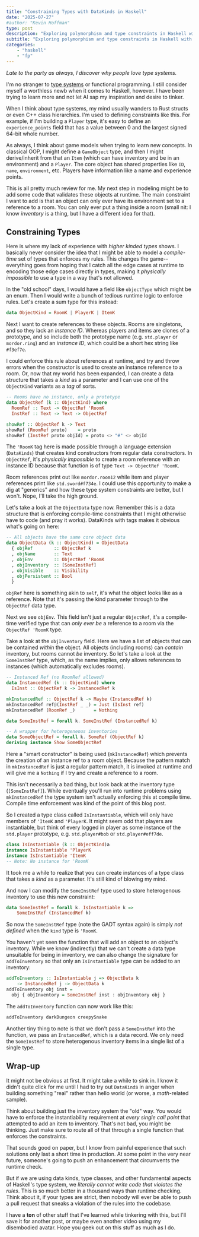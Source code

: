 ```yaml
---
title: "Constraining Types with DataKinds in Haskell"
date: "2025-07-27"
#author: "Kevin Hoffman"
type: post
description: "Exploring polymorphism and type constraints in Haskell with DataKinds"
subtitle: "Exploring polymorphism and type constraints in Haskell with DataKinds"
categories: 
    - "haskell"
    - "fp"
---
```

_Late to the party as always, I discover why people love type systems._

<!--more-->

I'm no stranger to [type systems](https://en.wikipedia.org/wiki/Type_system) or functional programming. I still consider myself a worthless newb when it comes to Haskell, however. I have been trying to learn more and not let AI sap my inspiration and desire to tinker.

When I think about type systems, my mind usually wanders to Rust structs or even C++ class hierarchies. I'm used to defining constraints like this. For example, if I'm building a `Player` type, it's easy to define an `experience_points` field that has a value between 0 and the largest signed 64-bit whole number.

As always, I think about game models when trying to learn new concepts. In classical OOP, I might define a `GameObject` type, and then I might derive/inherit from that an `Item` (which can have inventory and be in an environment) and a `Player`. The core object has shared properties like `ID`, `name`, `environment`, etc. Players have information like a name and experience points.

This is all pretty much review for me. My next step in modeling might be to add some code that validates these objects at runtime. The main constraint I want to add is that an object can only ever have its environment set to a reference to a room. You can only ever put a thing inside a room (small nit: I know _inventory_ is a thing, but I have a different idea for that).

## Constraining Types
Here is where my lack of experience with _higher kinded types_ shows. I basically never consider the idea that I might be able to model a _compile-time_ set of types that enforces my rules. This changes the game--everything goes from hoping that I catch all the edge cases at runtime to encoding those edge cases directly in types, making it _physically impossible_ to use a type in a way that's not allowed.

In the "old school" days, I would have a field like `objectType` which might be an enum. Then I would write a bunch of tedious runtime logic to enforce rules. Let's create a sum type for this instead:

```haskell
data ObjectKind = RoomK | PlayerK | ItemK
```
Next I want to create references to these objects. Rooms are singletons, and so they lack an _instance ID_. Whereas players and items are clones of a prototype, and so include both the prototype name (e.g. `std.player` or `mordor.ring`) and an _instance ID_, which could be a short hex string like `#f3ef7e`.

I could enforce this rule about references at runtime, and try and throw errors when the constructor is used to create an instance reference to a room. Or, now that my world has been expanded, I can create a data structure that takes a _kind_ as a parameter and I can use one of the `ObjectKind` variants as a _tag_ of sorts.

```haskell
-- Rooms have no instance, only a prototype
data ObjectRef (k :: ObjectKind) where
  RoomRef :: Text -> ObjectRef 'RoomK
  InstRef :: Text -> Text -> ObjectRef

showRef :: ObjectRef k -> Text
showRef (RoomRef proto)    = proto
showRef (InstRef proto objId) = proto <> "#" <> objId
```
The `'RoomK` tag here is made possible through a language extension (`DataKinds`) that creates kind constructors from regular data constructors. In `ObjectRef`, it's _physically impossible_ to create a room reference with an instance ID because that function is of type `Text -> ObjectRef 'RoomK`.

Room references print out like `mordor.room12` while item and player references print like `std.sword#f734e`. I could use this opportunity to make a dig at "generics" and how these type system constraints are better, but I won't. Nope, I'll take the high ground.

Let's take a look at the `ObjectData` type now. Remember this is a data structure that is enforcing compile-time constraints that I might otherwise have to code (and pray it works). DataKinds with tags makes it obvious what's going on here:

```haskell
-- All objects have the same core object data
data ObjectData (k :: ObjectKind) = ObjectData
  { objRef        :: ObjectRef k
  , objName       :: Text
  , objEnv        :: ObjectRef 'RoomK
  , objInventory  :: [SomeInstRef]
  , objVisible    :: Visibility
  , objPersistent :: Bool
  }
```
`objRef` here is something akin to `self`, it's what the object looks like as a reference. Note that it's passing the kind parameter through to the `ObjectRef` data type.

Next we see `objEnv`. This field isn't just a regular `ObjectRef`, it's a compile-time verified type that can _only ever be_ a reference to a room via the `ObjectRef 'RoomK` type.

Take a look at the `objInventory` field. Here we have a list of objects that can be contained _within_ the object. All objects (including rooms) can _contain_ inventory, but rooms cannot _be_ inventory. So let's take a look at the `SomeInstRef` type, which, as the name implies, only allows references to instances (which automatically excludes rooms).

```haskell
-- Instanced Ref (no RoomRef allowed)
data InstancedRef (k :: ObjectKind) where
  IsInst :: ObjectRef k -> InstancedRef k

mkInstancedRef :: ObjectRef k -> Maybe (InstancedRef k)
mkInstancedRef ref@(InstRef _ _) = Just (IsInst ref)
mkInstancedRef (RoomRef _)       = Nothing

data SomeInstRef = forall k. SomeInstRef (InstancedRef k)

-- A wrapper for heterogeneous inventories
data SomeObjectRef = forall k. SomeRef (ObjectRef k)
deriving instance Show SomeObjectRef
```
Here a "smart constructor" is being used (`mkInstancedRef`) which prevents the creation of an instance ref to a room object. Because the pattern match in `mkInstancedRef` is just a regular pattern match, it is invoked at runtime and will give me a `Nothing` if I try and create a reference to a room.

This isn't necessarily a bad thing, but look back at the inventory type (`[SomeInstRef]`). While eventually you'll run into runtime problems using `mkInstancedRef` the type system isn't actually enforcing this at compile time. Compile time enforcement was kind of the point of this blog post.

So I created a type class called `IsInstantiable`, which will only have members of `'ItemK` and `'PlayerK`. It might seem odd that players are instantiable, but think of every logged in player as some instance of the `std.player` prototype, e.g. `std.player#bob` or `std.player#eff7de`.

```haskell
class IsInstantiable (k :: ObjectKind)a
instance IsInstantiable 'PlayerK
instance IsInstantiable 'ItemK
-- Note: No instance for 'RoomK


```
It took me a while to realize that you can create instances of a type class that takes a _kind_ as a parameter. It's still kind of blowing my mind.

And now I can modify the `SomeInstRef` type used to store heterogenous inventory to use this new constraint:

```haskell
data SomeInstRef = forall k. IsInstantiable k => 
    SomeInstRef (InstancedRef k)
```

So now the `SomeInstRef` type (note the GADT syntax again) is simply _not defined_ when the `kind` type is `'RoomK`.

You haven't yet seen the function that will add an object to an object's inventory. While we know (indirectly) that we can't create a data type unsuitable for being in inventory, we can also change the signature for `addToInventory` so that only an `IsInstantiable` type can be added to an inventory:

```haskell
addToInventory :: IsInstantiable j => ObjectData k 
    -> InstancedRef j -> ObjectData k
addToInventory obj inst =
  obj { objInventory = SomeInstRef inst : objInventory obj }
```

The `addToInventory` function can now work like this: 

```haskell
addToInventory darkDungeon creepySnake
```
Another tiny thing to note is that we don't pass a `SomeInstRef` into the function, we pass an `InstancedRef`, which is a data record. We only need the `SomeInstRef` to store heterogenous inventory items in a single list of a single type.

## Wrap-up
It might not be obvious at first. It might take a while to sink in. I know it didn't quite click for me until I had to try out `DataKind`s in anger when building something "real" rather than hello world (or worse, a _math_-related sample).

Think about building just the inventory system the "old" way. You would have to enforce the instantiability requirement at _every single call point_ that attempted to add an item to inventory. That's not bad, you might be thinking. Just make sure to route all of that through a single function that enforces the constraints. 

That sounds good on paper, but I know from painful experience that such solutions only last a short time in production. At some point in the very near future, someone's going to push an enhancement that circumvents the runtime check. 

But if we are using data kinds, type classes, and other fundamental aspects of Haskell's type system, we _literally cannot write code that violates the rules_. This is so much better in a thousand ways than runtime checking. Think about it, if your types are strict, then nobody will ever be able to push a pull request that sneaks a violation of the rules into the codebase.

I have a **ton** of other stuff that I've learned while tinkering with this, but I'll save it for another post, or maybe even another video using my disembodied avatar. Hope you geek out on this stuff as much as I do.
